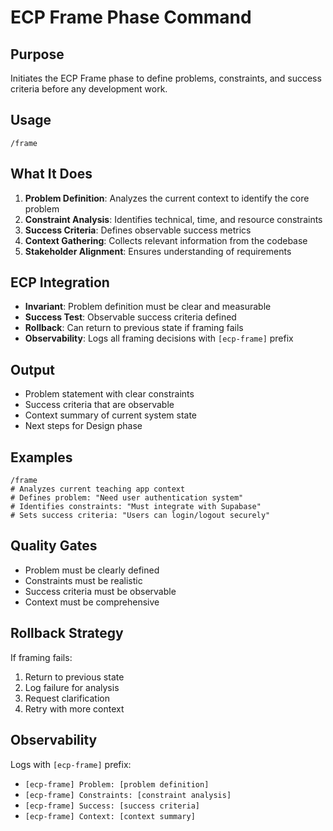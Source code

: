 # ECP Frame Phase Command

## Purpose
Initiates the ECP Frame phase to define problems, constraints, and success criteria before any development work.

## Usage
```
/frame
```

## What It Does
1. **Problem Definition**: Analyzes the current context to identify the core problem
2. **Constraint Analysis**: Identifies technical, time, and resource constraints
3. **Success Criteria**: Defines observable success metrics
4. **Context Gathering**: Collects relevant information from the codebase
5. **Stakeholder Alignment**: Ensures understanding of requirements

## ECP Integration
- **Invariant**: Problem definition must be clear and measurable
- **Success Test**: Observable success criteria defined
- **Rollback**: Can return to previous state if framing fails
- **Observability**: Logs all framing decisions with `[ecp-frame]` prefix

## Output
- Problem statement with clear constraints
- Success criteria that are observable
- Context summary of current system state
- Next steps for Design phase

## Examples
```
/frame
# Analyzes current teaching app context
# Defines problem: "Need user authentication system"
# Identifies constraints: "Must integrate with Supabase"
# Sets success criteria: "Users can login/logout securely"
```

## Quality Gates
- Problem must be clearly defined
- Constraints must be realistic
- Success criteria must be observable
- Context must be comprehensive

## Rollback Strategy
If framing fails:
1. Return to previous state
2. Log failure for analysis
3. Request clarification
4. Retry with more context

## Observability
Logs with `[ecp-frame]` prefix:
- `[ecp-frame] Problem: [problem definition]`
- `[ecp-frame] Constraints: [constraint analysis]`
- `[ecp-frame] Success: [success criteria]`
- `[ecp-frame] Context: [context summary]`
